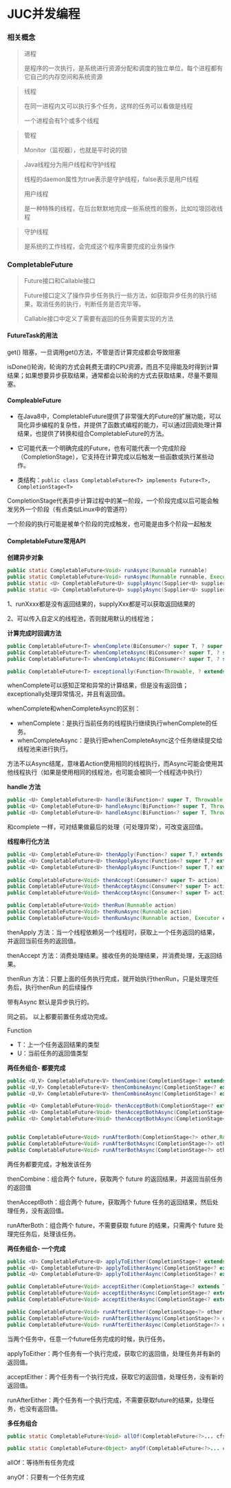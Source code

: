 # JUC并发编程

### 相关概念

> 进程
>
> 是程序的一次执行，是系统进行资源分配和调度的独立单位，每个进程都有它自己的内存空间和系统资源

> 线程
>
> 在同一进程内又可以执行多个任务，这样的任务可以看做是线程
>
> 一个进程会有1个或多个线程

> 管程
>
> Monitor（监视器），也就是平时说的锁

> Java线程分为用户线程和守护线程
>
> 线程的daemon属性为true表示是守护线程，false表示是用户线程
>
> 用户线程
>
> 是一种特殊的线程，在后台默默地完成一些系统性的服务，比如垃圾回收线程

> 守护线程
>
> 是系统的工作线程，会完成这个程序需要完成的业务操作

### CompletableFuture

> Future接口和Callable接口
>
> Future接口定义了操作异步任务执行一些方法，如获取异步任务的执行结果，取消任务的执行，判断任务是否完毕等。
>
> Callable接口中定义了需要有返回的任务需要实现的方法

#### **FutureTask的用法**

get() 阻塞，一旦调用get()方法，不管是否计算完成都会导致阻塞

isDone()轮询，轮询的方式会耗费无谓的CPU资源，而且不见得能及时得到计算结果；如果想要异步获取结果，通常都会以轮询的方式去获取结果，尽量不要阻塞。

#### **CompleableFuture**

- 在Java8中，CompletableFuture提供了非常强大的Future的扩展功能，可以简化异步编程的复杂性，并提供了函数式编程的能力，可以通过回调处理计算结果，也提供了转换和组合CompletableFuture的方法。

- 它可能代表一个明确完成的Future，也有可能代表一个完成阶段（CompletionStage），它支持在计算完成以后触发一些函数或执行某些动作。

- 类结构：`public class CompletableFuture<T> implements Future<T>, CompletionStage<T> `

CompletionStage代表异步计算过程中的某一阶段，一个阶段完成以后可能会触发另外一个阶段（有点类似Linux中的管道符）

一个阶段的执行可能是被单个阶段的完成触发，也可能是由多个阶段一起触发

#### CompletableFuture常用API

**创建异步对象**

```java
public static CompletableFuture<Void> runAsync(Runnable runnable)
public static CompletableFuture<Void> runAsync(Runnable runnable, Executor executor)
public static <U> CompletableFuture<U> supplyAsync(Supplier<U> supplier)
public static <U> CompletableFuture<U> supplyAsync(Supplier<U> supplier, Executor executor)
```

1、runXxxx都是没有返回结果的，supplyXxx都是可以获取返回结果的

2、可以传入自定义的线程池，否则就用默认的线程池；

**计算完成时回调方法**

```java
public CompletableFuture<T> whenComplete(BiConsumer<? super T, ? super Throwable> action)
public CompletableFuture<T> whenCompleteAsync(BiConsumer<? super T, ? super Throwable> action)    
public CompletableFuture<T> whenCompleteAsync(BiConsumer<? super T, ? super Throwable> action, Executor executor)    

public CompletableFuture<T> exceptionally(Function<Throwable, ? extends T> fn)
```

whenComplete可以感知正常和异常的计算结果，但是没有返回值；exceptionally处理异常情况，并且有返回值。

whenComplete和whenCompleteAsync的区别： 

- whenComplete：是执行当前任务的线程执行继续执行whenComplete的任务。 
- whenCompleteAsync：是执行把whenCompleteAsync这个任务继续提交给线程池来进行执行。

方法不以Async结尾，意味着Action使用相同的线程执行，而Async可能会使用其他线程执行（如果是使用相同的线程池，也可能会被同一个线程选中执行）

**handle 方法**

```java
public <U> CompletableFuture<U> handle(BiFunction<? super T, Throwable, ? extends U> fn) 
public <U> CompletableFuture<U> handleAsync(BiFunction<? super T, Throwable, ? extends U> fn)
public <U> CompletableFuture<U> handleAsync(BiFunction<? super T, Throwable, ? extends U> fn, Executor executor)

```

和complete 一样，可对结果做最后的处理（可处理异常），可改变返回值。



**线程串行化方法**

```java
public <U> CompletableFuture<U> thenApply(Function<? super T,? extends U> fn)
public <U> CompletableFuture<U> thenApplyAsync(Function<? super T,? extends U> fn)
public <U> CompletableFuture<U> thenApplyAsync(Function<? super T,? extends U> fn, Executor executor)
    
public CompletableFuture<Void> thenAccept(Consumer<? super T> action)
public CompletableFuture<Void> thenAcceptAsync(Consumer<? super T> action)
public CompletableFuture<Void> thenAcceptAsync(Consumer<? super T> action, Executor executor)

public CompletableFuture<Void> thenRun(Runnable action)
public CompletableFuture<Void> thenRunAsync(Runnable action)
public CompletableFuture<Void> thenRunAsync(Runnable action, Executor executor)
```

thenApply 方法：当一个线程依赖另一个线程时，获取上一个任务返回的结果，并返回当前任务的返回值。 

thenAccept 方法：消费处理结果。接收任务的处理结果，并消费处理，无返回结果。 

thenRun 方法：只要上面的任务执行完成，就开始执行thenRun，只是处理完任务后，执行thenRun 的后续操作 

带有Async 默认是异步执行的。

同之前。 以上都要前置任务成功完成。 

Function 

- T：上一个任务返回结果的类型
- U：当前任务的返回值类型

**两任务组合- 都要完成**

```java
public <U,V> CompletableFuture<V> thenCombine(CompletionStage<? extends U> other,BiFunction<? super T,? super U,? extends V> fn)
public <U,V> CompletableFuture<V> thenCombineAsync(CompletionStage<? extends U> other,BiFunction<? super T,? super U,? extends V> fn)
public <U,V> CompletableFuture<V> thenCombineAsync(CompletionStage<? extends U> other,BiFunction<? super T,? super U,? extends V> fn, Executor executor)

public <U> CompletableFuture<Void> thenAcceptBoth(CompletionStage<? extends U> other,BiConsumer<? super T, ? super U> action)
public <U> CompletableFuture<Void> thenAcceptBothAsync(CompletionStage<? extends U> other,BiConsumer<? super T, ? super U> action)
public <U> CompletableFuture<Void> thenAcceptBothAsync(CompletionStage<? extends U> other,BiConsumer<? super T, ? super U> action, Executor executor)


public CompletableFuture<Void> runAfterBoth(CompletionStage<?> other,Runnable action)
public CompletableFuture<Void> runAfterBothAsync(CompletionStage<?> other,Runnable action)
public CompletableFuture<Void> runAfterBothAsync(CompletionStage<?> other,Runnable action,Executor executor)
```

两任务都要完成，才触发该任务

thenCombine：组合两个 future，获取两个 future 的返回结果，并返回当前任务的返回值

thenAcceptBoth：组合两个 future，获取两个 future 任务的返回结果，然后处理任务，没有返回值。

runAfterBoth：组合两个 future，不需要获取 future 的结果，只需两个 future 处理完任务后，处理该任务。



**两任务组合- 一个完成**

```java
public <U> CompletableFuture<U> applyToEither(CompletionStage<? extends T> other, Function<? super T, U> fn)
public <U> CompletableFuture<U> applyToEitherAsync(CompletionStage<? extends T> other, Function<? super T, U> fn)
public <U> CompletableFuture<U> applyToEitherAsync(CompletionStage<? extends T> other, Function<? super T, U> fn,Executor executor)

public CompletableFuture<Void> acceptEither(CompletionStage<? extends T> other, Consumer<? super T> action)
public CompletableFuture<Void> acceptEitherAsync(CompletionStage<? extends T> other, Consumer<? super T> action)
public CompletableFuture<Void> acceptEitherAsync(CompletionStage<? extends T> other, Consumer<? super T> action,Executor executor)

public CompletableFuture<Void> runAfterEither(CompletionStage<?> other,Runnable action)
public CompletableFuture<Void> runAfterEitherAsync(CompletionStage<?> other,Runnable action)
public CompletableFuture<Void> runAfterEitherAsync(CompletionStage<?> other,Runnable action,Executor executor)
```

当两个任务中，任意一个future任务完成的时候，执行任务。 

applyToEither：两个任务有一个执行完成，获取它的返回值，处理任务并有新的返回值。 

acceptEither：两个任务有一个执行完成，获取它的返回值，处理任务，没有新的返回值。 

runAfterEither：两个任务有一个执行完成，不需要获取future的结果，处理任务，也没有返回值。

**多任务组合**

```java
public static CompletableFuture<Void> allOf(CompletableFuture<?>... cfs)

public static CompletableFuture<Object> anyOf(CompletableFuture<?>... cfs)
```

allOf：等待所有任务完成 

anyOf：只要有一个任务完成
